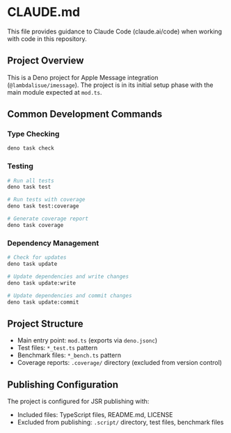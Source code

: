 # CLAUDE.md

This file provides guidance to Claude Code (claude.ai/code) when working with
code in this repository.

## Project Overview

This is a Deno project for Apple Message integration
(`@lambdalisue/imessage`). The project is in its initial setup phase with
the main module expected at `mod.ts`.

## Common Development Commands

### Type Checking

```bash
deno task check
```

### Testing

```bash
# Run all tests
deno task test

# Run tests with coverage
deno task test:coverage

# Generate coverage report
deno task coverage
```

### Dependency Management

```bash
# Check for updates
deno task update

# Update dependencies and write changes
deno task update:write

# Update dependencies and commit changes
deno task update:commit
```

## Project Structure

- Main entry point: `mod.ts` (exports via `deno.jsonc`)
- Test files: `*_test.ts` pattern
- Benchmark files: `*_bench.ts` pattern
- Coverage reports: `.coverage/` directory (excluded from version control)

## Publishing Configuration

The project is configured for JSR publishing with:

- Included files: TypeScript files, README.md, LICENSE
- Excluded from publishing: `.script/` directory, test files, benchmark files
